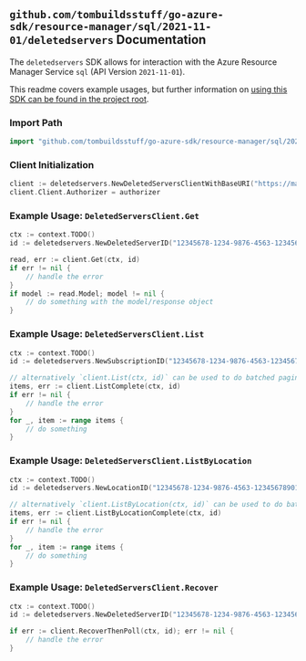 
## `github.com/tombuildsstuff/go-azure-sdk/resource-manager/sql/2021-11-01/deletedservers` Documentation

The `deletedservers` SDK allows for interaction with the Azure Resource Manager Service `sql` (API Version `2021-11-01`).

This readme covers example usages, but further information on [using this SDK can be found in the project root](https://github.com/tombuildsstuff/go-azure-sdk/tree/main/docs).

### Import Path

```go
import "github.com/tombuildsstuff/go-azure-sdk/resource-manager/sql/2021-11-01/deletedservers"
```


### Client Initialization

```go
client := deletedservers.NewDeletedServersClientWithBaseURI("https://management.azure.com")
client.Client.Authorizer = authorizer
```


### Example Usage: `DeletedServersClient.Get`

```go
ctx := context.TODO()
id := deletedservers.NewDeletedServerID("12345678-1234-9876-4563-123456789012", "locationValue", "deletedServerValue")

read, err := client.Get(ctx, id)
if err != nil {
	// handle the error
}
if model := read.Model; model != nil {
	// do something with the model/response object
}
```


### Example Usage: `DeletedServersClient.List`

```go
ctx := context.TODO()
id := deletedservers.NewSubscriptionID("12345678-1234-9876-4563-123456789012")

// alternatively `client.List(ctx, id)` can be used to do batched pagination
items, err := client.ListComplete(ctx, id)
if err != nil {
	// handle the error
}
for _, item := range items {
	// do something
}
```


### Example Usage: `DeletedServersClient.ListByLocation`

```go
ctx := context.TODO()
id := deletedservers.NewLocationID("12345678-1234-9876-4563-123456789012", "locationValue")

// alternatively `client.ListByLocation(ctx, id)` can be used to do batched pagination
items, err := client.ListByLocationComplete(ctx, id)
if err != nil {
	// handle the error
}
for _, item := range items {
	// do something
}
```


### Example Usage: `DeletedServersClient.Recover`

```go
ctx := context.TODO()
id := deletedservers.NewDeletedServerID("12345678-1234-9876-4563-123456789012", "locationValue", "deletedServerValue")

if err := client.RecoverThenPoll(ctx, id); err != nil {
	// handle the error
}
```
